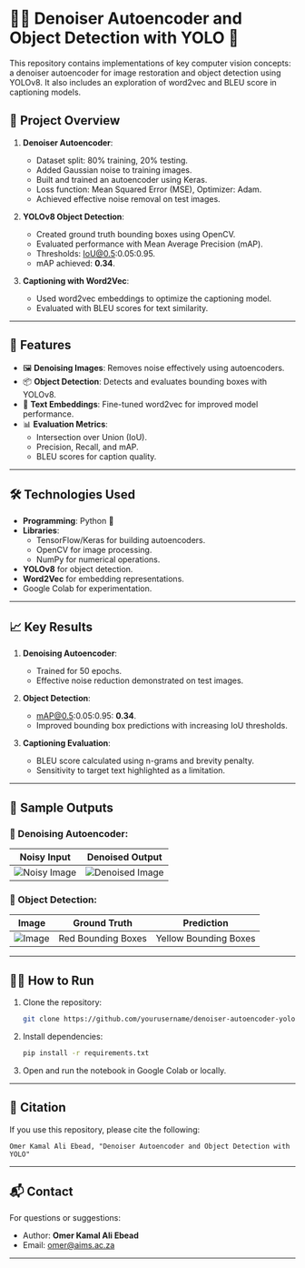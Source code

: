 

# 🧠✨ Denoiser Autoencoder and Object Detection with YOLO 🚀

This repository contains implementations of key computer vision concepts: a denoiser autoencoder for image restoration and object detection using YOLOv8. It also includes an exploration of word2vec and BLEU score in captioning models.

## 📂 Project Overview

1. **Denoiser Autoencoder**:
   - Dataset split: 80% training, 20% testing.
   - Added Gaussian noise to training images.
   - Built and trained an autoencoder using Keras.
   - Loss function: Mean Squared Error (MSE), Optimizer: Adam.
   - Achieved effective noise removal on test images.

2. **YOLOv8 Object Detection**:
   - Created ground truth bounding boxes using OpenCV.
   - Evaluated performance with Mean Average Precision (mAP).
   - Thresholds: IoU@0.5:0.05:0.95.
   - mAP achieved: **0.34**.

3. **Captioning with Word2Vec**:
   - Used word2vec embeddings to optimize the captioning model.
   - Evaluated with BLEU scores for text similarity.

---

## 🚀 Features

- 🖼️ **Denoising Images**: Removes noise effectively using autoencoders.
- 📦 **Object Detection**: Detects and evaluates bounding boxes with YOLOv8.
- 📝 **Text Embeddings**: Fine-tuned word2vec for improved model performance.
- 📊 **Evaluation Metrics**:
  - Intersection over Union (IoU).
  - Precision, Recall, and mAP.
  - BLEU scores for caption quality.

---

## 🛠️ Technologies Used

- **Programming**: Python 🐍
- **Libraries**:
  - TensorFlow/Keras for building autoencoders.
  - OpenCV for image processing.
  - NumPy for numerical operations.
- **YOLOv8** for object detection.
- **Word2Vec** for embedding representations.
- Google Colab for experimentation.

---

## 📈 Key Results

1. **Denoising Autoencoder**:
   - Trained for 50 epochs.
   - Effective noise reduction demonstrated on test images.

2. **Object Detection**:
   - mAP@0.5:0.05:0.95: **0.34**.
   - Improved bounding box predictions with increasing IoU thresholds.

3. **Captioning Evaluation**:
   - BLEU score calculated using n-grams and brevity penalty.
   - Sensitivity to target text highlighted as a limitation.

---

## 📸 Sample Outputs

### 🔹 Denoising Autoencoder:
| Noisy Input | Denoised Output |
|-------------|-----------------|
| ![Noisy Image](https://www.google.com/url?sa=i&url=https%3A%2F%2Fwww.geeksforgeeks.org%2Fadd-a-salt-and-pepper-noise-to-an-image-with-python%2F&psig=AOvVaw088ALFDQjbQHhTGqr89lc7&ust=1732710509607000&source=images&cd=vfe&opi=89978449&ved=0CBEQjRxqFwoTCNiCgen_-YkDFQAAAAAdAAAAABAE) | ![Denoised Image](path/to/denoised_image.png) |

### 🔹 Object Detection:
| Image | Ground Truth | Prediction |
|-------|--------------|------------|
| ![Image](path/to/image.png) | Red Bounding Boxes | Yellow Bounding Boxes |

---

## 🧑‍💻 How to Run

1. Clone the repository:
   ```bash
   git clone https://github.com/yourusername/denoiser-autoencoder-yolo.git
   ```
2. Install dependencies:
   ```bash
   pip install -r requirements.txt
   ```
3. Open and run the notebook in Google Colab or locally.

---

## 📝 Citation

If you use this repository, please cite the following:
```text
Omer Kamal Ali Ebead, "Denoiser Autoencoder and Object Detection with YOLO"
```

---

## 📬 Contact

For questions or suggestions:
- Author: **Omer Kamal Ali Ebead**
- Email: [omer@aims.ac.za](mailto:omer@aims.ac.za)

---

